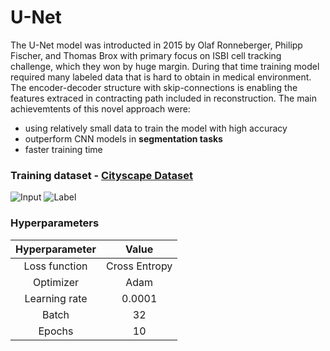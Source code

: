 # U-Net

The U-Net model was introducted in 2015 by Olaf Ronneberger, Philipp Fischer, and Thomas Brox with primary focus on ISBI cell tracking challenge, which they won by huge margin. During that time training model required many labeled data that is hard to obtain in medical environment. The encoder-decoder structure with skip-connections is enabling the features extraced in contracting path included in reconstruction. 
The main achievemtents of this novel approach were:
- using relatively small data to train the model with high accuracy
- outperform CNN models in __segmentation tasks__
- faster training time

### Training dataset - [Cityscape Dataset](https://www.kaggle.com/dansbecker/cityscapes-image-pairs)
![Input](https://github.com/maciejbalawejder/DeepLearning-collection/blob/main/ConvNets/U-Net/data/input_example.jpg)
![Label](https://github.com/maciejbalawejder/DeepLearning-collection/blob/main/ConvNets/U-Net/data/label_example.jpg)
### Hyperparameters

| Hyperparameter | Value | 
|:--------------:|:-----:|
| Loss function | Cross Entropy | 
| Optimizer    | Adam | 
| Learning rate | 0.0001 | 
| Batch   | 32 | 
| Epochs | 10 |


